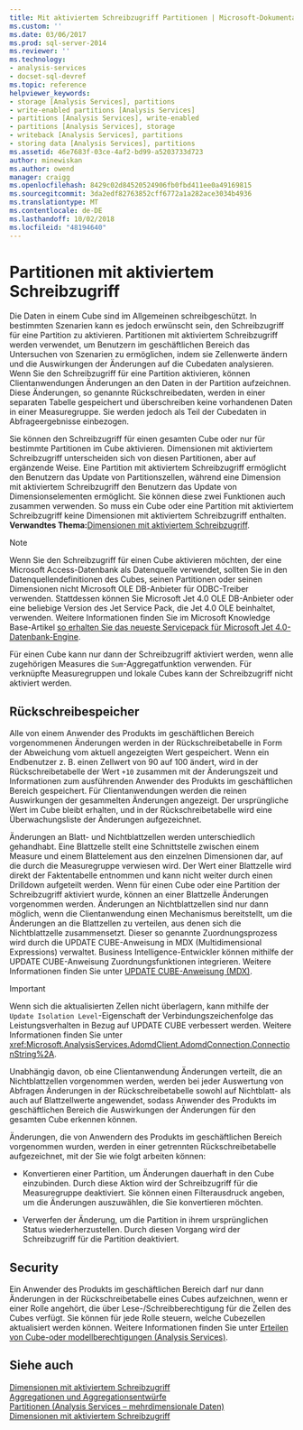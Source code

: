 ```yaml
---
title: Mit aktiviertem Schreibzugriff Partitionen | Microsoft-Dokumentation
ms.custom: ''
ms.date: 03/06/2017
ms.prod: sql-server-2014
ms.reviewer: ''
ms.technology:
- analysis-services
- docset-sql-devref
ms.topic: reference
helpviewer_keywords:
- storage [Analysis Services], partitions
- write-enabled partitions [Analysis Services]
- partitions [Analysis Services], write-enabled
- partitions [Analysis Services], storage
- writeback [Analysis Services], partitions
- storing data [Analysis Services], partitions
ms.assetid: 46e7683f-03ce-4af2-bd99-a5203733d723
author: minewiskan
ms.author: owend
manager: craigg
ms.openlocfilehash: 8429c02d84520524906fb0fbd411ee0a49169815
ms.sourcegitcommit: 3da2edf82763852cff6772a1a282ace3034b4936
ms.translationtype: MT
ms.contentlocale: de-DE
ms.lasthandoff: 10/02/2018
ms.locfileid: "48194640"
---
```

# <a name="write-enabled-partitions"></a>Partitionen mit aktiviertem Schreibzugriff
  Die Daten in einem Cube sind im Allgemeinen schreibgeschützt. In bestimmten Szenarien kann es jedoch erwünscht sein, den Schreibzugriff für eine Partition zu aktivieren. Partitionen mit aktiviertem Schreibzugriff werden verwendet, um Benutzern im geschäftlichen Bereich das Untersuchen von Szenarien zu ermöglichen, indem sie Zellenwerte ändern und die Auswirkungen der Änderungen auf die Cubedaten analysieren. Wenn Sie den Schreibzugriff für eine Partition aktivieren, können Clientanwendungen Änderungen an den Daten in der Partition aufzeichnen. Diese Änderungen, so genannte Rückschreibedaten, werden in einer separaten Tabelle gespeichert und überschreiben keine vorhandenen Daten in einer Measuregruppe. Sie werden jedoch als Teil der Cubedaten in Abfrageergebnisse einbezogen.  
  
 Sie können den Schreibzugriff für einen gesamten Cube oder nur für bestimmte Partitionen im Cube aktivieren. Dimensionen mit aktiviertem Schreibzugriff unterscheiden sich von diesen Partitionen, aber auf ergänzende Weise. Eine Partition mit aktiviertem Schreibzugriff ermöglicht den Benutzern das Update von Partitionszellen, während eine Dimension mit aktiviertem Schreibzugriff den Benutzern das Update von Dimensionselementen ermöglicht. Sie können diese zwei Funktionen auch zusammen verwenden. So muss ein Cube oder eine Partition mit aktiviertem Schreibzugriff keine Dimensionen mit aktiviertem Schreibzugriff enthalten. **Verwandtes Thema:**[Dimensionen mit aktiviertem Schreibzugriff](../multidimensional-models-olap-logical-dimension-objects/write-enabled-dimensions.md).  
  
> [!NOTE]  
>  Wenn Sie den Schreibzugriff für einen Cube aktivieren möchten, der eine Microsoft Access-Datenbank als Datenquelle verwendet, sollten Sie in den Datenquellendefinitionen des Cubes, seinen Partitionen oder seinen Dimensionen nicht Microsoft OLE DB-Anbieter für ODBC-Treiber verwenden. Stattdessen können Sie Microsoft Jet 4.0 OLE DB-Anbieter oder eine beliebige Version des Jet Service Pack, die Jet 4.0 OLE beinhaltet, verwenden. Weitere Informationen finden Sie im Microsoft Knowledge Base-Artikel [so erhalten Sie das neueste Servicepack für Microsoft Jet 4.0-Datenbank-Engine](http://support.microsoft.com/?kbid=239114).  
  
 Für einen Cube kann nur dann der Schreibzugriff aktiviert werden, wenn alle zugehörigen Measures die `Sum`-Aggregatfunktion verwenden. Für verknüpfte Measuregruppen und lokale Cubes kann der Schreibzugriff nicht aktiviert werden.  
  
## <a name="writeback-storage"></a>Rückschreibespeicher  
 Alle von einem Anwender des Produkts im geschäftlichen Bereich vorgenommenen Änderungen werden in der Rückschreibetabelle in Form der Abweichung vom aktuell angezeigten Wert gespeichert. Wenn ein Endbenutzer z. B. einen Zellwert von 90 auf 100 ändert, wird in der Rückschreibetabelle der Wert `+10` zusammen mit der Änderungszeit und Informationen zum ausführenden Anwender des Produkts im geschäftlichen Bereich gespeichert. Für Clientanwendungen werden die reinen Auswirkungen der gesammelten Änderungen angezeigt. Der ursprüngliche Wert im Cube bleibt erhalten, und in der Rückschreibetabelle wird eine Überwachungsliste der Änderungen aufgezeichnet.  
  
 Änderungen an Blatt- und Nichtblattzellen werden unterschiedlich gehandhabt. Eine Blattzelle stellt eine Schnittstelle zwischen einem Measure und einem Blattelement aus den einzelnen Dimensionen dar, auf die durch die Measuregruppe verwiesen wird. Der Wert einer Blattzelle wird direkt der Faktentabelle entnommen und kann nicht weiter durch einen Drilldown aufgeteilt werden. Wenn für einen Cube oder eine Partition der Schreibzugriff aktiviert wurde, können an einer Blattzelle Änderungen vorgenommen werden. Änderungen an Nichtblattzellen sind nur dann möglich, wenn die Clientanwendung einen Mechanismus bereitstellt, um die Änderungen an die Blattzellen zu verteilen, aus denen sich die Nichtblattzelle zusammensetzt. Dieser so genannte Zuordnungsprozess wird durch die UPDATE CUBE-Anweisung in MDX (Multidimensional Expressions) verwaltet. Business Intelligence-Entwickler können mithilfe der UPDATE CUBE-Anweisung Zuordnungsfunktionen integrieren. Weitere Informationen finden Sie unter [UPDATE CUBE-Anweisung &#40;MDX&#41;](/sql/mdx/mdx-data-manipulation-update-cube).  
  
> [!IMPORTANT]  
>  Wenn sich die aktualisierten Zellen nicht überlagern, kann mithilfe der `Update Isolation Level`-Eigenschaft der Verbindungszeichenfolge das Leistungsverhalten in Bezug auf UPDATE CUBE verbessert werden. Weitere Informationen finden Sie unter <xref:Microsoft.AnalysisServices.AdomdClient.AdomdConnection.ConnectionString%2A>.  
  
 Unabhängig davon, ob eine Clientanwendung Änderungen verteilt, die an Nichtblattzellen vorgenommen werden, werden bei jeder Auswertung von Abfragen Änderungen in der Rückschreibetabelle sowohl auf Nichtblatt- als auch auf Blattzellwerte angewendet, sodass Anwender des Produkts im geschäftlichen Bereich die Auswirkungen der Änderungen für den gesamten Cube erkennen können.  
  
 Änderungen, die von Anwendern des Produkts im geschäftlichen Bereich vorgenommen wurden, werden in einer getrennten Rückschreibetabelle aufgezeichnet, mit der Sie wie folgt arbeiten können:  
  
-   Konvertieren einer Partition, um Änderungen dauerhaft in den Cube einzubinden. Durch diese Aktion wird der Schreibzugriff für die Measuregruppe deaktiviert. Sie können einen Filterausdruck angeben, um die Änderungen auszuwählen, die Sie konvertieren möchten.  
  
-   Verwerfen der Änderung, um die Partition in ihrem ursprünglichen Status wiederherzustellen. Durch diesen Vorgang wird der Schreibzugriff für die Partition deaktiviert.  
  
## <a name="security"></a>Security  
 Ein Anwender des Produkts im geschäftlichen Bereich darf nur dann Änderungen in der Rückschreibetabelle eines Cubes aufzeichnen, wenn er einer Rolle angehört, die über Lese-/Schreibberechtigung für die Zellen des Cubes verfügt. Sie können für jede Rolle steuern, welche Cubezellen aktualisiert werden können. Weitere Informationen finden Sie unter [Erteilen von Cube-oder modellberechtigungen &#40;Analysis Services&#41;](../multidimensional-models/grant-cube-or-model-permissions-analysis-services.md).  
  
## <a name="see-also"></a>Siehe auch  
 [Dimensionen mit aktiviertem Schreibzugriff](../multidimensional-models-olap-logical-dimension-objects/write-enabled-dimensions.md)   
 [Aggregationen und Aggregationsentwürfe](../multidimensional-models-olap-logical-cube-objects/aggregations-and-aggregation-designs.md)   
 [Partitionen &#40;Analysis Services – mehrdimensionale Daten&#41;](../multidimensional-models-olap-logical-cube-objects/partitions-analysis-services-multidimensional-data.md)   
 [Dimensionen mit aktiviertem Schreibzugriff](../multidimensional-models-olap-logical-dimension-objects/write-enabled-dimensions.md)  
  
  
